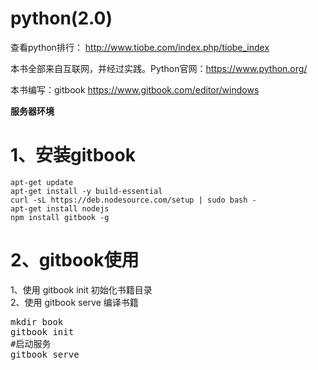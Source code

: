 
# python(2.0)
查看python排行：
http://www.tiobe.com/index.php/tiobe_index


本书全部来自互联网，并经过实践。Python官网：https://www.python.org/

本书编写：gitbook
https://www.gitbook.com/editor/windows


**服务器环境**

# 1、安装gitbook

```
apt-get update
apt-get install -y build-essential
curl -sL https://deb.nodesource.com/setup | sudo bash -
apt-get install nodejs
npm install gitbook -g 
```

# 2、gitbook使用

1、使用 gitbook init 初始化书籍目录<br />
2、使用 gitbook serve 编译书籍<br />

<pre>mkdir book
gitbook init
#启动服务
gitbook serve
</pre>